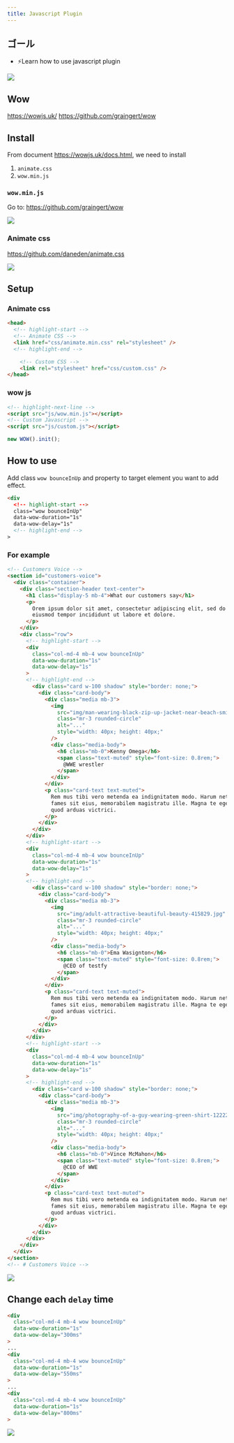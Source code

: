 ```yaml
---
title: Javascript Plugin
---
```


## ゴール
- ⚡Learn how to use javascript plugin

![](https://storage.googleapis.com/coderhackers-assets/docs/img/20200506_010547.gif)

## Wow
https://wowjs.uk/
https://github.com/graingert/wow

## Install
From document https://wowjs.uk/docs.html, we need to install 

1. `animate.css`
2. `wow.min.js`

### `wow.min.js`

Go to: https://github.com/graingert/wow

![](https://storage.googleapis.com/coderhackers-assets/docs/img/20200506_004112.gif)

### Animate css
https://github.com/daneden/animate.css

![](https://storage.googleapis.com/coderhackers-assets/docs/img/20200506_003923.gif)



## Setup
### Animate css
```html title="index.html"
<head>
  <!-- highlight-start -->
  <!-- Animate CSS -->
  <link href="css/animate.min.css" rel="stylesheet" />
  <!-- highlight-end -->

    <!-- Custom CSS -->
    <link rel="stylesheet" href="css/custom.css" />
</head>
```

### wow js
```html title="index.html"
<!-- highlight-next-line -->
<script src="js/wow.min.js"></script>  
<!-- Custom Javascript -->
<script src="js/custom.js"></script>
```

```js title="js/custom.js"
new WOW().init();
```

## How to use
Add class `wow bounceInUp` and property to target element you want to add effect.
```html
<div
  <!-- highlight-start -->
  class="wow bounceInUp"
  data-wow-duration="1s"
  data-wow-delay="1s"
  <!-- highlight-end -->
>
```

### For example
```html title="index.html"
<!-- Customers Voice -->
<section id="customers-voice">
  <div class="container">
    <div class="section-header text-center">
      <h1 class="display-5 mb-4">What our customers say</h1>
      <p>
        Orem ipsum dolor sit amet, consectetur adipiscing elit, sed do
        eiusmod tempor incididunt ut labore et dolore.
      </p>
    </div>
    <div class="row">
      <!-- highlight-start -->
      <div
        class="col-md-4 mb-4 wow bounceInUp"
        data-wow-duration="1s"
        data-wow-delay="1s"
      >
      <!-- highlight-end -->
        <div class="card w-100 shadow" style="border: none;">
          <div class="card-body">
            <div class="media mb-3">
              <img
                src="img/man-wearing-black-zip-up-jacket-near-beach-smiling-at-the-736716.jpg"
                class="mr-3 rounded-circle"
                alt="..."
                style="width: 40px; height: 40px;"
              />
              <div class="media-body">
                <h6 class="mb-0">Kenny Omega</h6>
                <span class="text-muted" style="font-size: 0.8rem;">
                  @WWE wrestler
                </span>
              </div>
            </div>
            <p class="card-text text-muted">
              Rem mus tibi vero metenda ea indignitatem modo. Harum netus
              fames sit eius, memorabilem magistratu ille. Magna te eget dis
              quod arduas victrici.
            </p>
          </div>
        </div>
      </div>
      <!-- highlight-start -->
      <div
        class="col-md-4 mb-4 wow bounceInUp"
        data-wow-duration="1s"
        data-wow-delay="1s"
      >
      <!-- highlight-end -->
        <div class="card w-100 shadow" style="border: none;">
          <div class="card-body">
            <div class="media mb-3">
              <img
                src="img/adult-attractive-beautiful-beauty-415829.jpg"
                class="mr-3 rounded-circle"
                alt="..."
                style="width: 40px; height: 40px;"
              />
              <div class="media-body">
                <h6 class="mb-0">Ema Wasignton</h6>
                <span class="text-muted" style="font-size: 0.8rem;">
                  @CEO of testfy
                </span>
              </div>
            </div>
            <p class="card-text text-muted">
              Rem mus tibi vero metenda ea indignitatem modo. Harum netus
              fames sit eius, memorabilem magistratu ille. Magna te eget dis
              quod arduas victrici.
            </p>
          </div>
        </div>
      </div>
      <!-- highlight-start -->
      <div
        class="col-md-4 mb-4 wow bounceInUp"
        data-wow-duration="1s"
        data-wow-delay="1s"
      >
      <!-- highlight-end -->
        <div class="card w-100 shadow" style="border: none;">
          <div class="card-body">
            <div class="media mb-3">
              <img
                src="img/photography-of-a-guy-wearing-green-shirt-1222271.jpg"
                class="mr-3 rounded-circle"
                alt="..."
                style="width: 40px; height: 40px;"
              />
              <div class="media-body">
                <h6 class="mb-0">Vince McMahon</h6>
                <span class="text-muted" style="font-size: 0.8rem;">
                  @CEO of WWE
                </span>
              </div>
            </div>
            <p class="card-text text-muted">
              Rem mus tibi vero metenda ea indignitatem modo. Harum netus
              fames sit eius, memorabilem magistratu ille. Magna te eget dis
              quod arduas victrici.
            </p>
          </div>
        </div>
      </div>
    </div>
  </div>
</section>
<!-- # Customers Voice -->
```

![](https://storage.googleapis.com/coderhackers-assets/docs/img/20200506_010335.gif)


## Change each `delay` time
```html
<div
  class="col-md-4 mb-4 wow bounceInUp"
  data-wow-duration="1s"
  data-wow-delay="300ms"
>
...
<div
  class="col-md-4 mb-4 wow bounceInUp"
  data-wow-duration="1s"
  data-wow-delay="550ms"
>
...
<div
  class="col-md-4 mb-4 wow bounceInUp"
  data-wow-duration="1s"
  data-wow-delay="800ms"
>
```

![](https://storage.googleapis.com/coderhackers-assets/docs/img/20200506_010547.gif)